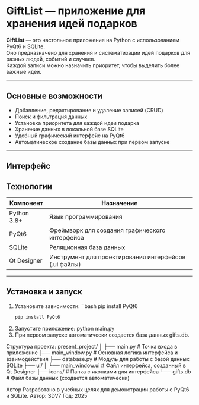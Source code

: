 # GiftList — приложение для хранения идей подарков

**GiftList** — это настольное приложение на Python с использованием PyQt6 и SQLite.  
Оно предназначено для хранения и систематизации идей подарков для разных людей, событий и случаев.  
Каждой записи можно назначить приоритет, чтобы выделить более важные идеи.

---

## Основные возможности

- Добавление, редактирование и удаление записей (CRUD)
- Поиск и фильтрация данных
- Установка приоритета для каждой идеи подарка
- Хранение данных в локальной базе SQLite
- Удобный графический интерфейс на PyQt6
- Автоматическое создание базы данных при первом запуске

---

## Интерфейс

## Технологии

| Компонент | Назначение |
|------------|------------|
| Python 3.8+ | Язык программирования |
| PyQt6 | Фреймворк для создания графического интерфейса |
| SQLite | Реляционная база данных |
| Qt Designer | Инструмент для проектирования интерфейсов (.ui файлы) |

---

## Установка и запуск

1. Установите зависимости:
``bash
   pip install PyQt6
   ```bash
   pip install PyQt6
    ```
2. Запустите приложение:
python main.py
3. При первом запуске автоматически создается база данных gifts.db.

Структура проекта:
present_project/
│
├── main.py                # Точка входа в приложение
├── main_window.py         # Основная логика интерфейса и взаимодействия
├── database.py            # Модуль для работы с базой данных SQLite
├── ui/
│   └── main_window.ui     # Файл интерфейса, созданный в Qt Designer
├── icons/                 # Папка с иконками для интерфейса
└── gifts.db               # Файл базы данных (создается автоматически)


Автор
Разработано в учебных целях для демонстрации работы с PyQt6 и SQLite.
Автор: SDV7
Год: 2025
